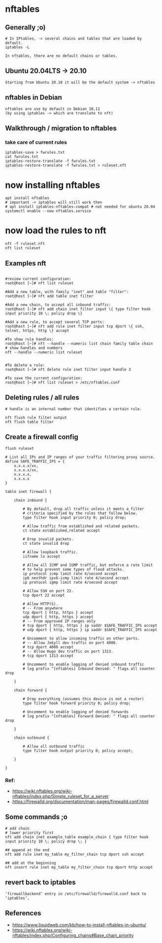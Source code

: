 # nftables 

## Generally ;o) 
```
# In IPtables, -> several chains and tables that are loaded by default.
iptables -L

In nftables, there are no default chains or tables.
```

## Ubuntu 20.04LTS -> 20.10 
```
Starting from Ubuntu 20.10 it will be the default system -> nftables 
```

## nftables in Debian 

```
nftables are use by default in Debian 10,11 
(by using iptables -> which are translate to nft) 
```


## Walkthrough / migration to nftables 

### take care of current rules 
```
iptables-save > fwrules.txt
cat fwrules.txt
iptables-restore-translate -f fwrules.txt
iptables-restore-translate -f fwrules.txt > ruleset.nft
```

# now installing nftables 
```
apt install nftables
# important -> iptables will still work then 
# apt install iptables-nftables-compat # not needed for ubuntu 20.04 
systemctl enable --now nftables.service
```


# now load the rules to nft 
```
nft -f ruleset.nft
nft list ruleset
```

## Examples nft 
```

#review current configuration:
root@host [~]# nft list ruleset

#Add a new table, with family "inet" and table "filter":
root@host [~]# nft add table inet filter

#Add a new chain, to accept all inbound traffic:
root@host [~]# nft add chain inet filter input \{ type filter hook input priority 10 \; policy drop \}

#Add a new rule, to accept several TCP ports:
root@host [~]# nft add rule inet filter input tcp dport \{ ssh, telnet, https, http \} accept

#To show rule handles:
root@host [~]# nft --handle --numeric list chain family table chain
# show handles and numbers 
nft --handle --numeric list ruleset


#To delete a rule:
root@host [~]# nft delete rule inet filter input handle 3

#To save the current configuration:
root@host [~]# nft list ruleset > /etc/nftables.conf

```

## Deleting rules / all rules 

```
# handle is an internal number that identifies a certain rule.

nft flush rule filter output
nft flush table filter

```


## Create a firewall config 

```
flush ruleset

# List all IPs and IP ranges of your traffic filtering proxy source.
define SAFE_TRAFFIC_IPS = {
    x.x.x.x/xx,
    x.x.x.x/xx,
    x.x.x.x,
    x.x.x.x
}

table inet firewall {

    chain inbound {

    	# By default, drop all traffic unless it meets a filter
    	# criteria specified by the rules that follow below.
        type filter hook input priority 0; policy drop;

        # Allow traffic from established and related packets.
        ct state established,related accept

        # Drop invalid packets.
        ct state invalid drop

        # Allow loopback traffic.
        iifname lo accept

        # Allow all ICMP and IGMP traffic, but enforce a rate limit
        # to help prevent some types of flood attacks.
        ip protocol icmp limit rate 4/second accept
        ip6 nexthdr ipv6-icmp limit rate 4/second accept
        ip protocol igmp limit rate 4/second accept

        # Allow SSH on port 22.
        tcp dport 22 accept

        # Allow HTTP(S).
        # -- From anywhere
        tcp dport { http, https } accept
        udp dport { http, https } accept
        # -- From approved IP ranges only
        # tcp dport { http, https } ip saddr $SAFE_TRAFFIC_IPS accept
        # udp dport { http, https } ip saddr $SAFE_TRAFFIC_IPS accept

        # Uncomment to allow incoming traffic on other ports.
        # -- Allow Jekyll dev traffic on port 4000.
        # tcp dport 4000 accept
        # -- Allow Hugo dev traffic on port 1313.
        # tcp dport 1313 accept

        # Uncomment to enable logging of denied inbound traffic
        # log prefix "[nftables] Inbound Denied: " flags all counter drop

    }

    chain forward {

        # Drop everything (assumes this device is not a router)
        type filter hook forward priority 0; policy drop;

        # Uncomment to enable logging of denied forwards
        # log prefix "[nftables] Forward Denied: " flags all counter drop

    }

    chain outbound {

        # Allow all outbound traffic
        type filter hook output priority 0; policy accept;

    }

}
```


### Ref: 

  * https://wiki.nftables.org/wiki-nftables/index.php/Simple_ruleset_for_a_server
  * https://firewalld.org/documentation/man-pages/firewalld.conf.html


## Some commands ;o

```
# add chain 
# lower priority first
nft add chain inet example_table example_chain { type filter hook input priority 10 \; policy drop \; }

## append at the end 
nft add rule inet my_table my_filter_chain tcp dport ssh accept

## add at the beginning
nft insert rule inet my_table my_filter_chain tcp dport http accept

```

## revert back to iptables 
```
‘firewallbackend‘ entry in /etc/firewalld/firewalld.conf back to ‘iptables‘,
```


## References 

  * https://www.liquidweb.com/kb/how-to-install-nftables-in-ubuntu/
  * https://wiki.nftables.org/wiki-nftables/index.php/Configuring_chains#Base_chain_priority


